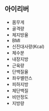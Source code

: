 ## 아이리버
 - 몸무게
 - 골격량
 - 체지방율
 - BMI
 - 신진대사량(Kcal)
 - 체수분
 - 내장지방
 - 근육량
 - 단백질율
 - 좌우밸런스
 - 피하지방
 - 체단백질
 - 비만정도
 - 지방량
